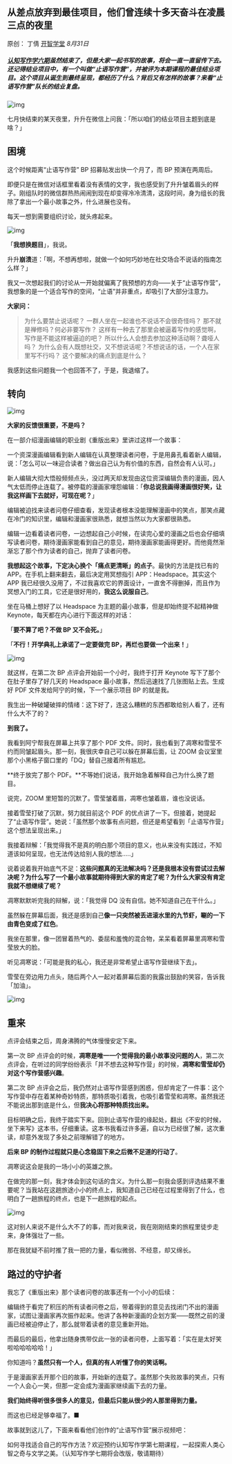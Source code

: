 ## 从差点放弃到最佳项目，他们曾连续十多天奋斗在凌晨三点的夜里

原创： 丁倩 [开智学堂](javascript:void(0);) *8月31日*

##### [认知写作学六期](http://mp.weixin.qq.com/s?__biz=MzA4ODM4ODQ3MQ==&mid=2651938170&idx=1&sn=dd50384bdb763db419b87061bb5b64f6&chksm=8bcf1b62bcb892742abd171be662b0bde29a0a40e0f86daff4874056bbf28db95535464ce476&scene=21#wechat_redirect)虽然结束了，但是大家一起书写的故事，将会一直一直留传下去。还记得结业项目中，有一个叫做“止语写作营”，并被评为本期课程的最佳结业项目。这个项目从诞生到最终呈现，都经历了什么？背后又有怎样的故事？来看“止语写作营”队长的结业复盘。

![img](https://mmbiz.qpic.cn/mmbiz_jpg/ice5enJHe2TiaVehUUN57fS6CI73xPdBeBiabz6e80mgrjV3UXzvrDm9paicAlOU349LbibvK5dia8eYq2pz8YDpRiasQ/640?wx_fmt=jpeg&tp=webp&wxfrom=5&wx_lazy=1&wx_co=1)

七月快结束的某天夜里，升升在微信上问我：「所以咱们的结业项目主题到底是啥？」

## 困境

这个时候距离“止语写作营” BP 招募贴发出快一个月了，而 BP 预演在两周后。

即便只是在微信对话框里看着没有表情的文字，我也感受到了升升皱着眉头的样子。刚组队时的微信群热热闹闹到现在却变得冷冷清清，这段时间，身为组长的我除了拿出一个最小故事之外，什么进展也没有。

每天一想到需要组织讨论，就头疼起来。

![img](https://mmbiz.qpic.cn/mmbiz_jpg/ice5enJHe2TiaVehUUN57fS6CI73xPdBeBicTTQxBxbibYCZHW1JGuOWlO1ANFMw3zDarOjQwPMeBL7hQOD8jIibBfA/640?wx_fmt=jpeg&tp=webp&wxfrom=5&wx_lazy=1&wx_co=1)

「**我想换题目**」，我说。

升升**崩溃**道：「啊，不想再想啦，就做一个如何巧妙地在社交场合不说话的指南怎么样？」

我又一次想起我们的讨论从一开始就偏离了我预想的方向——关于“止语写作营”，我想象的是一个适合写作的空间，“止语”并非重点，却吸引了大部分注意力。

**大家问：**

> 为什么要禁止说话呢？
> 一群人坐在一起谁也不说话不会很奇怪吗？
> 那不就是禅修吗？何必非要写作？
> 这样有一种去了那里会被逼着写作的感觉啊，写作是不能这样被逼迫的吧？
> 所以什么人会想去参加这种活动啊？聋哑人吗？
> 为什么会有人既想社交，又不想说话呢？不想说话的话，一个人在家里写不行吗？
> 这个要解决的痛点到底是什么？

我感到这些问题我一个也回答不了，于是，我退缩了。

## 转向

![img](https://mmbiz.qpic.cn/mmbiz_jpg/ice5enJHe2TiaVehUUN57fS6CI73xPdBeB0xzDqWbIOY3CzqrFAQ1QQz6e4LtJjZxkeuWHuhvNDia9taROCSQN1fQ/640?wx_fmt=jpeg&tp=webp&wxfrom=5&wx_lazy=1&wx_co=1)

**大家的反馈很重要，不是吗？**

在一部介绍漫画编辑的职业剧《重版出来》里讲过这样一个故事：

一个资深漫画编辑看到新人编辑在认真整理读者问卷，于是用鼻孔看着新人编辑，说：「怎么可以一味迎合读者？做出自己认为有价值的东西，自然会有人认可。」

新人编辑大彻大悟般频频点头，没过两天却发现由这位资深编辑负责的漫画，因人气太低而停止连载了。被停载的漫画家埋怨编辑：「**你总说我画得漫画很好笑，让我这样画下去就好，可现在呢？**」

编辑被迫找来读者问卷仔细查看，发现读者根本没能理解漫画中的笑点，那笑点藏在冷门的知识里，编辑和漫画家很熟悉，就想当然以为大家都很熟悉。

编辑一边看着读者问卷，一边想起自己小时候，在读完心爱的漫画之后也会仔细填写读者问卷，期待漫画家能看到自己的意见，期待漫画家能画得更好。而他竟然渐渐忘了那个作为读者的自己，抛弃了读者问卷。

**我想起这个故事，下定决心换个「痛点更清晰」的点子**。最快的方法是找已有的 APP。在手机上翻来翻去，最后决定用冥想指引 APP：Headspace。其实这个 APP 我已经很久没用了，不过我喜欢它的界面设计，一直舍不得删掉，而且作为冥想入门的工具，它还是很好用的，**我这么说服自己**。

坐在马桶上想好了以 Headspace 为主题的最小故事，但是却始终提不起精神做 Keynote，每天都在内心进行下面这样的对话：

「**要不算了吧？不做 BP 又不会死。**」

「**不行！开学典礼上承诺了一定要做完 BP，再烂也要做一个出来！**」

![img](https://mmbiz.qpic.cn/mmbiz_jpg/ice5enJHe2TiaVehUUN57fS6CI73xPdBeBwZjC3Rtl5MbOS5YkiaI4TdAMfbs44rODPbn49fTYic9z68FEHicS0077w/640?wx_fmt=jpeg&tp=webp&wxfrom=5&wx_lazy=1&wx_co=1)

就这样，在第二次 BP 点评会开始前一个小时，我终于打开 Keynote 写下了那个在肚子里存了好几天的 Headspace 最小故事，然后迅速找了几张图贴上去。生成好 PDF 文件发给阿宁的时候，下一个展示项目 BP 的就是我。

我生出一种破罐破摔的情绪：这下好了，连这么糟糕的东西都敢给别人看了，还有什么大不了的？

**到我了。**

我看到阿宁帮我在屏幕上共享了那个 PDF 文件。同时，我也看到了凋寒和雪莹不约而同皱起眉头。那一刻，我很庆幸自己可以躲在屏幕后面，让 ZOOM 会议室里那个小黑格子窗口里的「DQ」替自己接着所有尴尬。

**终于放完了那个 PDF。**不等她们说话，我开始急着解释自己为什么换了题目。

说完，ZOOM 里短暂的沉默了。雪莹皱着眉，凋寒也皱着眉，谁也没说话。

接着雪莹打破了沉默，努力就目前这个 PDF 的优点讲了一下。但接着，她提起了“止语写作营”。她说：「虽然那个故事有点问题，但还是希望看到「止语写作营」这个想法呈现出来。」

我接着辩解：「我觉得我不是真的明白那个项目的意义，也从来没有实践过，不知道该如何呈现，也无法传达给别人我的想法.....」

说着说着我开始底气不足：**这些问题真的无法解决吗？还是我根本没有尝试过去解决呢？为什么写了一个最小故事就期待得到大家的肯定了呢？为什么大家没有肯定我就不想继续了呢？**

凋寒默默听完我的辩解，说：「我觉得 DQ 没有自信。她不知道自己在干什么。」

虽然躲在屏幕后面，我还是感到自己**像一只突然被丢进滚水里的九节虾，唰的一下由青色变成了红色**。

我坐在那里，像一团冒着热气的、委屈和羞愧的混合物，呆呆看着屏幕里凋寒和雪莹放大的脸。

听见凋寒说：「可能是我的私心，我还是非常希望止语写作营继续下去」。

雪莹在旁边用力点头，随后两个人一起对着屏幕后面的我露出鼓励的笑容，告诉我「加油」。

![img](https://mmbiz.qpic.cn/mmbiz_jpg/ice5enJHe2TiaVehUUN57fS6CI73xPdBeBI5mDRtQY4b1F8CYouMHlaWEYN8mHribNZRWSS7VtxB26UiaurJOfKeHQ/640?wx_fmt=jpeg&tp=webp&wxfrom=5&wx_lazy=1&wx_co=1)

## 重来

点评会结束之后，周身沸腾的气体慢慢安定下来。

第一次 BP 点评会的时候，**凋寒是唯一一个觉得我的最小故事没问题的人**，第二次点评会，在听过的同学纷纷表示「并不想去这种写作营」的时候，**凋寒和雪莹却仍对这个写作营感兴趣**。

第二次 BP 点评会之后，我仍然对止语写作营感到困惑，但却肯定了一件事：这个写作营中存在着某种奇妙特质，那特质吸引着我，也吸引着雪莹和凋寒。虽然我还不能说出那到底是什么，但**我决心将那种特质找出来。**

目标明确之后，我终于踏实下来。回到止语写作营的缘起处，翻出《不安的时候，坐下来写》这本书，仔细重读。这本书我看过许多遍，自以为已经很了解，这次重读，却意外发现了多处之前理解错了的地方。

**后来 BP 的制作过程就只是心念稳固下来之后微不足道的行动了**。

凋寒说这会是我的一场小小的英雄之旅。

在做完的那一刻，我才体会到这句话的含义。为什么那一刻我会感到评选结果不重要呢？当我站在这趟旅途小小的终点上，我知道自己已经在过程里得到了什么，也明白了一趟旅程的终点，也是下一趟旅程的起点。

![img](https://mmbiz.qpic.cn/mmbiz_jpg/ice5enJHe2TiaVehUUN57fS6CI73xPdBeBFXL0UIxH5FWUkzukibNPt9ibzkCyCibfaTwrxibxTrFgtqBQajo0977cUA/640?wx_fmt=jpeg&tp=webp&wxfrom=5&wx_lazy=1&wx_co=1)

这对别人来说不是什么大不了的事，而对我来说，我在刚刚结束的旅程里徒步走来，身体强壮了一些。

那在我犹疑不前时推了我一把的力量，看似微弱、不经意，却又绵长。

## 路过的守护者

我忘了《重版出来》那个读者问卷的故事还有一个小小的后续：

编辑终于看完了积压的所有读者问卷之后，带着得到的意见去找闭门不出的漫画家，试图让漫画家再次振作起来。他讲了各种新漫画的企划方案——既然之前的漫画已经被迫停止了，那么就带着读者的意见重新开始。

而最后的最后，他拿出随身携带仅此一张的读者问卷，上面写着：「实在是太好笑啦哈哈哈哈哈！」

你知道吗？**虽然只有一个人，但真的有人听懂了你的笑话啊。**

于是漫画家丢开那个旧的故事，开始新的连载了。虽然那个失败故事的笑点，只有一个人会心一笑，但那一定会成为漫画家继续画下去的力量。

**我们始终得听很多很多人的意见，但最后只能从很少的人那里得到力量。**

而这也已经足够幸福了。■

故事就到这儿了，下面来看看他们创作的“止语写作营”展示视频吧：

如何寻找适合自己的写作方法？欢迎预约认知写作学第七期课程，一起探索人类心智之奇与文学之美。（认知写作学七期将会改版，敬请期待）